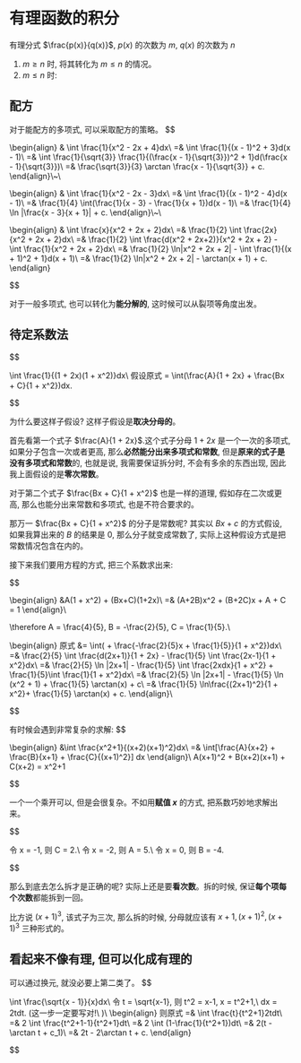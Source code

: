 # 有理函数的积分
有理分式 $\frac{p(x)}{q(x)}$, $p(x)$ 的次数为 $m$, $q(x)$ 的次数为 $n$
1. $m \geq n$ 时, 将其转化为 $m \leq n$ 的情况。
2. $m \leq n$ 时:

## 配方
对于能配方的多项式, 可以采取配方的策略。
$$

\begin{align}
& \int \frac{1}{x^2 - 2x + 4}dx\\
=& \int \frac{1}{(x - 1)^2 + 3}d(x - 1)\\
=& \int \frac{1}{\sqrt{3}} \frac{1}{(\frac{x - 1}{\sqrt{3}})^2 + 1}d(\frac{x - 1}{\sqrt{3}})\\
=& \frac{\sqrt{3}}{3} \arctan \frac{x - 1}{\sqrt{3}} + c.
\end{align}\\~\\

\begin{align}
& \int \frac{1}{x^2 - 2x - 3}dx\\
=& \int \frac{1}{(x - 1)^2 - 4}d(x - 1)\\
=& \frac{1}{4} \int(\frac{1}{x - 3} - \frac{1}{x + 1})d(x - 1)\\
=& \frac{1}{4} \ln |\frac{x - 3}{x + 1}| + c.
\end{align}\\~\\

\begin{align}
& \int \frac{x}{x^2 + 2x + 2}dx\\
=& \frac{1}{2} \int \frac{2x}{x^2 + 2x + 2}dx\\
=& \frac{1}{2} \int \frac{d(x^2 + 2x+2)}{x^2 + 2x + 2} - \int \frac{1}{x^2 + 2x + 2}dx\\
=& \frac{1}{2} \ln|x^2 + 2x + 2| - \int \frac{1}{(x + 1)^2 + 1}d(x + 1)\\
=& \frac{1}{2} \ln|x^2 + 2x + 2| - \arctan(x + 1) + c.
\end{align}

$$

对于一般多项式, 也可以转化为**能分解的**, 这时候可以从裂项等角度出发。

## 待定系数法
$$

\int \frac{1}{(1 + 2x)(1 + x^2)}dx\\
假设原式 = \int(\frac{A}{1 + 2x} + \frac{Bx + C}{1 + x^2})dx.

$$

为什么要这样子假设? 这样子假设是**取决分母的**。

首先看第一个式子 $\frac{A}{1 + 2x}$.这个式子分母 $1 + 2x$ 是一个一次的多项式, 如果分子包含一次或者更高, 那么**必然能分出来多项式和常数**, 但是**原来的式子是没有多项式和常数**的, 也就是说, 我需要保证拆分时, 不会有多余的东西出现, 因此我上面假设的是**零次常数**。

对于第二个式子 $\frac{Bx + C}{1 + x^2}$ 也是一样的道理, 假如存在二次或更高, 那么也能分出来常数和多项式, 也是不符合要求的。

那万一 $\frac{Bx + C}{1 + x^2}$ 的分子是常数呢? 其实以 $Bx + c$ 的方式假设, 如果我算出来的 $B$ 的结果是 $0$, 那么分子就变成常数了, 实际上这种假设方式是把常数情况包含在内的。

接下来我们要用方程的方式, 把三个系数求出来:

$$

\begin{align}
&A(1 + x^2) + (Bx+C)(1+2x)\\
=& (A+2B)x^2 + (B+2C)x + A + C = 1
\end{align}\\

\therefore A = \frac{4}{5}, B = -\frac{2}{5}, C = \frac{1}{5}.\\

\begin{align}
原式 &= \int( + \frac{-\frac{2}{5}x + \frac{1}{5}}{1 + x^2})dx\\
=& \frac{2}{5} \int \frac{d(2x+1)}{1 + 2x} - \frac{1}{5} \int \frac{2x-1}{1 + x^2}dx\\
=& \frac{2}{5} \ln |2x+1| - \frac{1}{5} \int \frac{2xdx}{1 + x^2} + \frac{1}{5}\int \frac{1}{1 + x^2}dx\\
=& \frac{2}{5} \ln |2x+1| - \frac{1}{5} \ln (x^2 + 1) + \frac{1}{5} \arctan(x) + c\\
=& \frac{1}{5} \ln\frac{(2x+1)^2}{1 + x^2}+ \frac{1}{5} \arctan(x) + c.
\end{align}\\

$$

有时候会遇到非常复杂的求解:
$$

\begin{align}
&\int \frac{x^2+1}{(x+2)(x+1)^2}dx\\
=& \int[\frac{A}{x+2} + \frac{B}{x+1} + \frac{C}{(x+1)^2}] dx
\end{align}\\
A(x+1)^2 + B(x+2)(x+1) + C(x+2) = x^2+1

$$

一个一个乘开可以, 但是会很复杂。不如用**赋值 $x$** 的方式, 把系数巧妙地求解出来。

$$

令 x = -1, 则 C = 2.\\
令 x = -2, 则 A = 5.\\
令 x = 0, 则 B = -4.

$$

那么到底去怎么拆才是正确的呢? 实际上还是要**看次数**。拆的时候, 保证**每个项每个次数**都能拆到一回。

比方说 $(x+1)^3$, 该式子为三次, 那么拆的时候, 分母就应该有 $x+1, (x+1)^2, (x+1)^3$ 三种形式的。

## 看起来不像有理, 但可以化成有理的
可以通过换元, 就没必要上第二类了。
$$

\int \frac{\sqrt{x - 1}}{x}dx\\
令 t = \sqrt{x-1}, 则 t^2 = x-1, x = t^2+1,\\
dx = 2tdt. (这一步一定要写对!\ )\\
\begin{align}
则原式 =& \int \frac{t}{t^2+1}2tdt\\
=& 2 \int \frac{t^2+1-1}{t^2+1}dt\\
=& 2 \int (1-\frac{1}{t^2+1})dt\\
=& 2(t - \arctan t + c_1)\\
=& 2t - 2\arctan t + c.
\end{align}

$$